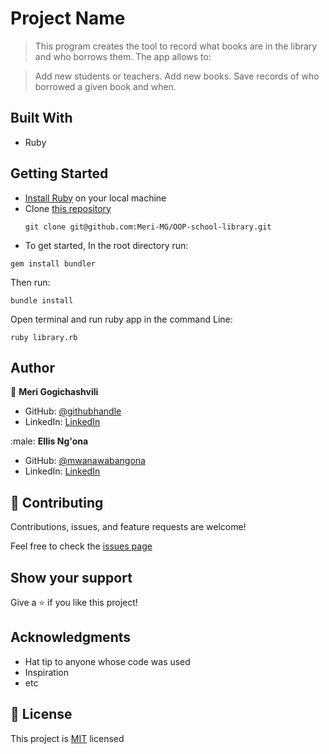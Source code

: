 # Project Name

> This program creates the tool to record what books are in the library and who borrows them. The app allows to:

> Add new students or teachers.
> Add new books.
> Save records of who borrowed a given book and when.


## Built With

- Ruby

## Getting Started
- [Install Ruby](https://www.ruby-lang.org/en/documentation/installation/) on your local machine 
- Clone [this repository](https://github.com/Meri-MG/OOP-school-library)
  ```
  git clone git@github.com:Meri-MG/OOP-school-library.git
  ```
- To get started, In the root directory run:
```
gem install bundler
```
Then run:
```
bundle install
```
Open terminal and run ruby app in the command Line:
```
ruby library.rb
```

## Author

:woman: **Meri Gogichashvili**

- GitHub: [@githubhandle](https://github.com/Meri-MG)
- LinkedIn: [LinkedIn](https://www.linkedin.com/in/meri-gogichashvili/)


:male: **Ellis Ng'ona**

- GitHub: [@mwanawabangona](https://github.com/mwanawabangona)
- LinkedIn: [LinkedIn](https://www.linkedin.com/in/ellisngona/)


## 🤝 Contributing

Contributions, issues, and feature requests are welcome!

Feel free to check the [issues page](https://github.com/Meri-MG/OOP-school-library/issues)

## Show your support

Give a ⭐️ if you like this project!

## Acknowledgments

- Hat tip to anyone whose code was used
- Inspiration
- etc

## 📝 License

This project is [MIT](./MIT.md) licensed
